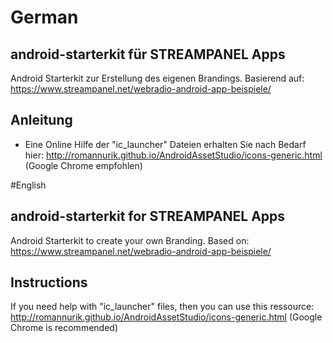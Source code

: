 # German
## android-starterkit für STREAMPANEL Apps
Android Starterkit zur Erstellung des eigenen Brandings.
Basierend auf: https://www.streampanel.net/webradio-android-app-beispiele/
## Anleitung
- Eine Online Hilfe der "ic_launcher" Dateien erhalten Sie nach Bedarf hier: http://romannurik.github.io/AndroidAssetStudio/icons-generic.html (Google Chrome empfohlen)

#English
## android-starterkit for STREAMPANEL Apps
Android Starterkit to create your own Branding.
Based on: https://www.streampanel.net/webradio-android-app-beispiele/
## Instructions
If you need help with "ic_launcher" files, then you can use this ressource: http://romannurik.github.io/AndroidAssetStudio/icons-generic.html (Google Chrome is recommended)
